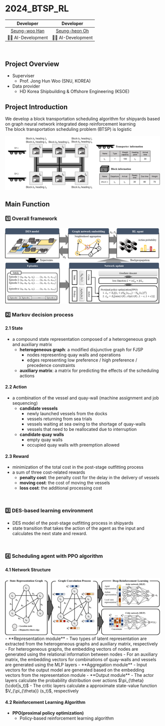 # 2024_BTSP_RL

|                 Developer                |               Developer               |                
| :--------------------------------------: | :-----------------------------------: | 
| [Seung-woo Han](https://github.com/SeungwooHH11) | [Seung-heon Oh](https://github.com/hyunjinei) |
|         🧑‍💻 AI-Development               |       🧑‍💻 AI-Development               |                

<br>

## Project Overview
- Superviser
    - Prof. Jong Hun Woo (SNU, KOREA)
- Data provider
    - HD Korea Shipbuilding & Offshore Engineering (KSOE)

## Project Introduction
We develop a block transportation scheduling algorithm for shipyards based on graph neural network integrated deep reinforcement learning
<br>
The block transportation scheduling problem (BTSP) is logistic 

<img src="figure/TP_problem_info.png"/>

<br>

## Main Function

### 1️⃣ Overall framework
<img src="figure/TP_algorithm_framework.png"/>

<br>

### 2️⃣ Markov decision process

#### 2.1 State
- a compound state representation composed of a heterogeneous graph and auxiliary matrix
    - **heterogeneous graph**: a modified disjunctive graph for FJSP
        - nodes representing quay walls and operations
        - edges representing low preference / high preference / precedence constraints
    - **auxiliary matrix**: a matrix for predicting the effects of the scheduling actions

#### 2.2 Action
- a combination of the vessel and quay-wall (machine assignment and job sequencing)
    - **candidate vessels**
        - newly launched vessels from the docks
        - vessels returning from sea trials
        - vessels waiting at sea owing to the shortage of quay-walls
        - vessels that need to be reallocated due to interruption
    - **candidate quay walls**
        - empty quay walls
        - occupied quay walls with preemption allowed

#### 2.3 Reward
- minimization of the total cost in the post-stage outfitting process
- a sum of three cost-related rewards
    - **penalty cost**: the penalty cost for the delay in the delivery of vessels
    - **moving cost**: the cost of moving the vessels
    - **loss cost**: the additional processing cost

<br>

### 3️⃣ DES-based learning environment
- DES model of the post-stage outfitting process in shipyards
- state transition that takes the action of the agent as the input and calculates the next state and reward.

<br>

### 4️⃣ Scheduling agent with PPO algorithm
#### 4.1 Network Structure
<img src="figure/TP_network_structure.png"/>
- **Representation module**
    - Two types of latent representation are extracted from the heterogeneous graphs and auxiliary matrix, respectively
    - For heterogeneous graphs, the embedding vectors of nodes are generated using the relational information between nodes
    - For an auxiliary matrix, the embedding vectors for combinations of quay-walls and vessels are generated using the MLP layers 
- **Aggregation module**
    - Input vectors for the output model are generated based on the embedding vectors from the representation module
- **Output module**
    - The actor layers calculate the probability distribution over actions $\pi_{\theta} (\cdot|s_t)$
    - The critic layers calculate a approximate state-value function $V_{\pi_{\theta}} (s_t)$, respectively

#### 4.2 Reinforcement Learning Algorithm
- **PPO(proximal policy optimization)**
    - Policy-based reinforcement learning algorithm
